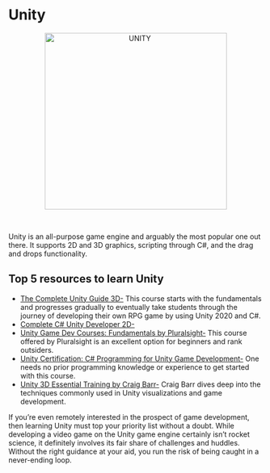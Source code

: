 # Unity

<p align="center"><a href="https://docs.unity3d.com/Manual/index.html" target="_blank">
<img src="https://unity3d.com/profiles/unity3d/themes/unity/images/pages/branding_trademarks/unity-masterbrand-black.png" width="360" height="350" title="UNITY" alt="UNITY"></a>
</p>
<br>

Unity is an all-purpose game engine and arguably the most popular one out there. It supports 2D and 3D graphics, scripting through C#, and the drag and drops functionality.

## Top 5 resources to learn Unity

* [The Complete Unity Guide 3D-](https://academy.eincode.com/courses/the-complete-unity-guide-3d-beginner-to-rpg-game-dev-in-c) This course starts with the fundamentals and progresses gradually to eventually take students through the journey of developing their own RPG game by using Unity 2020 and C#.
* [Complete C# Unity Developer 2D-](https://www.udemy.com/course/unitycourse) 
* [Unity Game Dev Courses: Fundamentals by Pluralsight-](https://www.pluralsight.com/paths/unity-game-development-core-skills) This course offered by Pluralsight is an excellent option for beginners and rank outsiders.
* [Unity Certification: C# Programming for Unity Game Development-](https://www.coursera.org/specializations/programming-unity-game-development)  One needs no prior programming knowledge or experience to get started with this course.
* [Unity 3D Essential Training by Craig Barr-](https://www.linkedin.com/learning/unity-3d-essential-training) Craig Barr dives deep into the techniques commonly used in Unity visualizations and game development.


If you’re even remotely interested in the prospect of game development, then learning Unity must top your priority list without a doubt. While developing a video game on the Unity game engine certainly isn’t rocket science, it definitely involves its fair share of challenges and huddles.
Without the right guidance at your aid, you run the risk of being caught in a never-ending loop.
